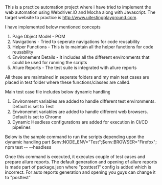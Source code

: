 This is a practice automation project where i have tried to implement the web automation using Webdriver.IO and Mocha along with Javascript. The target website to practice is http://www.uitestingplayground.com.

I have implemented below mentioned concepts
1. Page Object Model - POM
2. Navigations - Tried to seperate navigations for code reusability
3. Helper Functions - This is to maintain all the helper functions for code reusability
4. Environement Details - It includes all the different environments that could be used for running the scripts
5. Allure Reports - The test suite is integrated with allure reports

All these are maintained in seperate folders and my main test cases are placed in test folder where these functions/classes are called.

Main test case file includes below dynamic handling
1. Environment variables are added to handle different test environments. Default is set to Test
2. Environemnt variables are added to handle different web browsers. Default is set to Chrome
3. Dynamic Headless configurations are added for execution in CI/CD pipelines

Below is the sample command to run the scripts depending upon the dynamic handling part
$env:NODE_ENV="Test";$env:BROWSER="Firefox"; npm test -- --headless

Once this command is executed, it executes couple of test cases and prepare allure reports. The default generation and opening of allure reports is made part of package.json where "posttest1" config is added
which is incorrect. For auto reports generation and opening you guys can change it to "posttest"

